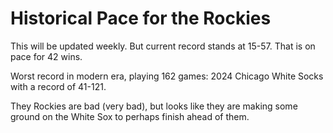 # Historical Pace for the Rockies

This will be updated weekly. But current record stands at 15-57. That is on pace for 42 wins.

Worst record in modern era, playing 162 games: 2024 Chicago White Socks with a record of 41-121.

They Rockies are bad (very bad), but looks like they are making some ground on the White Sox to perhaps finish ahead of them.